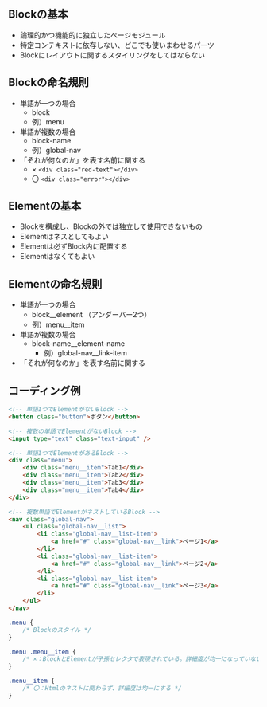 ## Blockの基本

- 論理的かつ機能的に独立したページモジュール
- 特定コンテキストに依存しない、どこでも使いまわせるパーツ
- Blockにレイアウトに関するスタイリングをしてはならない

## Blockの命名規則

- 単語が一つの場合
	- block 
	- 例）menu
- 単語が複数の場合 
	- block-name
	- 例）global-nav
- 「それが何なのか」を表す名前に関する 
	- × ```<div class="red-text"></div>```
	- 〇 ```<div class="error"></div>```

## Elementの基本 

- Blockを構成し、Blockの外では独立して使用できないもの
- Elementはネスとしてもよい
- Elementは必ずBlock内に配置する
- Elementはなくてもよい

## Elementの命名規則

- 単語が一つの場合 
	- block__element （アンダーバー2つ）
	- 例）menu__item
- 単語が複数の場合 
	- block-name__element-name 
		- 例）global-nav__link-item 
- 「それが何なのか」を表す名前に関する 

## コーディング例

```html
<!-- 単語1つでElementがないBlock -->
<button class="button">ボタン</button>

<!-- 複数の単語でElementがないBlock -->
<input type="text" class="text-input" />

<!-- 単語1つでElementがあるBlock -->
<div class="menu">
	<div class="menu__item">Tab1</div>
	<div class="menu__item">Tab2</div>
	<div class="menu__item">Tab3</div>
	<div class="menu__item">Tab4</div>
</div>

<!-- 複数単語でElementがネストしているBlock -->
<nav class="global-nav">
	<ul class="global-nav__list">
		<li class="global-nav__list-item">
			<a href="#" class="global-nav__link">ページ1</a>
		</li>
		<li class="global-nav__list-item">
			<a href="#" class="global-nav__link">ページ2</a>
		</li>
		<li class="global-nav__list-item">
			<a href="#" class="global-nav__link">ページ3</a>
		</li>
	</ul>
</nav>
```

```css
.menu {
	/* Blockのスタイル */
}

.menu .menu__item {
	/* ×：BlockとElementが子孫セレクタで表現されている。詳細度が均一になっていない */
}

.menu__item {
	/* 〇：Htmlのネストに関わらず、詳細度は均一にする */
}
```